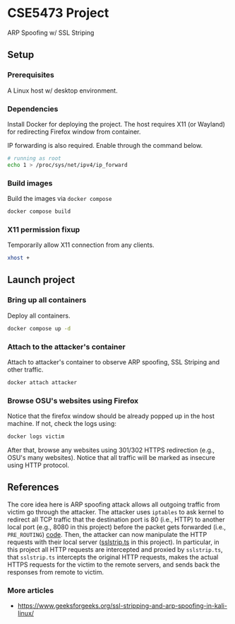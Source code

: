 # CSE5473 Project

ARP Spoofing w/ SSL Striping

## Setup

### Prerequisites

A Linux host w/ desktop environment.

### Dependencies

Install Docker for deploying the project.
The host requires X11 (or Wayland) for redirecting Firefox window from container.

IP forwarding is also required. Enable through the command below.

```bash
# running as root
echo 1 > /proc/sys/net/ipv4/ip_forward
```

### Build images

Build the images via `docker compose`

```bash
docker compose build
```

### X11 permission fixup

Temporarily allow X11 connection from any clients.

```bash
xhost +
```

## Launch project

### Bring up all containers

Deploy all containers.

```bash
docker compose up -d
```

### Attach to the attacker's container

Attach to attacker's container to observe ARP spoofing, SSL Striping and other traffic.

```bash
docker attach attacker
```

### Browse OSU's websites using Firefox

Notice that the firefox window should be already popped up in the host machine.
If not, check the logs using:

```bash
docker logs victim
```

After that, browse any websites using 301/302 HTTPS redirection (e.g., OSU's many websites).
Notice that all traffic will be marked as insecure using HTTP protocol.

## References

The core idea here is ARP spoofing attack allows all outgoing traffic from victim go through the attacker.
The attacker uses `iptables` to ask kernel to redirect all TCP traffic that the destination port is 80 (i.e., HTTP) to another local port (e.g., 8080 in this project) before the packet gets forwarded (i.e., `PRE_ROUTING`) [code](attacker/entrypoint.sh#L6).
Then, the attacker can now manipulate the HTTP requests with their local server ([sslstrip.ts](attacker/sslstrip.ts) in this project).
In particular, in this project all HTTP requests are intercepted and proxied by `sslstrip.ts`, that `sslstrip.ts` intercepts the original HTTP requests, makes the actual HTTPS requests for the victim to the remote servers, and sends back the responses from remote to victim.

### More articles

* https://www.geeksforgeeks.org/ssl-stripping-and-arp-spoofing-in-kali-linux/


